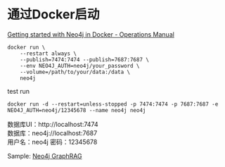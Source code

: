 # 通过Docker启动

[Getting started with Neo4j in Docker - Operations Manual](https://neo4j.com/docs/operations-manual/current/docker/introduction/)

```shell
docker run \
    --restart always \
    --publish=7474:7474 --publish=7687:7687 \
    --env NEO4J_AUTH=neo4j/your_password \
    --volume=/path/to/your/data:/data \
    neo4j
```

test run

```shell
docker run -d --restart=unless-stopped -p 7474:7474 -p 7687:7687 -e NEO4J_AUTH=neo4j/12345678 --name neo4j neo4j
```

数据库UI：http://localhost:7474  
数据库：neo4j://localhost:7687  
用户名：neo4j 密码：12345678  

Sample: [Neo4j GraphRAG](https://blog.csdn.net/python1234_/article/details/144762627)
